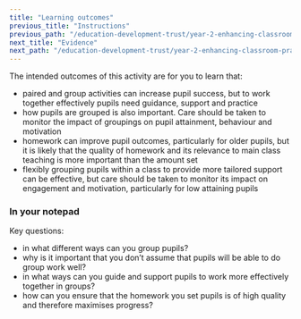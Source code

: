 ```yaml
---
title: "Learning outcomes"
previous_title: "Instructions"
previous_path: "/education-development-trust/year-2-enhancing-classroom-practice-grouping-and-tailoring/spring-week-2-ect-instructions"
next_title: "Evidence"
next_path: "/education-development-trust/year-2-enhancing-classroom-practice-grouping-and-tailoring/spring-week-2-ect-evidence"
---
```


The intended outcomes of this activity are for you to learn that:

- paired and group activities can increase pupil success, but to work together effectively pupils need guidance, support and practice
- how pupils are grouped is also important. Care should be taken to monitor the impact of groupings on pupil attainment, behaviour and motivation
- homework can improve pupil outcomes, particularly for older pupils, but it is likely that the quality of homework and its relevance to main class teaching is more important than the amount set
- flexibly grouping pupils within a class to provide more tailored support can be effective, but care should be taken to monitor its impact on engagement and motivation, particularly for low attaining pupils

### In your notepad

Key questions:

- in what different ways can you group pupils?
- why is it important that you don’t assume that pupils will be able to do
  group work well?
- in what ways can you guide and support pupils to work more effectively
  together in groups?
- how can you ensure that the homework you set pupils is of high quality
  and therefore maximises progress?
